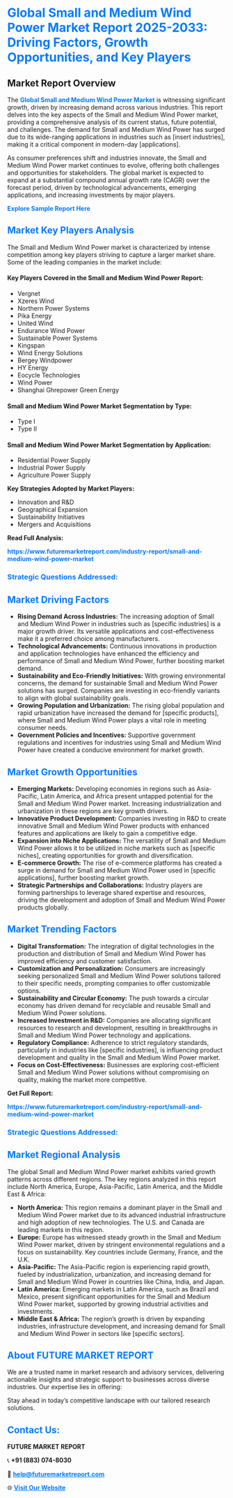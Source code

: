 <h1 style="color: #007BFF;">Global Small and Medium Wind Power Market Report 2025-2033: Driving Factors, Growth Opportunities, and Key Players</h1>

<section id="overview">
<h2>Market Report Overview</h2>
<p>The <a href="https://www.futuremarketreport.com/industry-report/small-and-medium-wind-power-market" style="color: #007BFF; text-decoration: none;"><strong>Global Small and Medium Wind Power Market</strong></a> is witnessing significant growth, driven by increasing demand across various industries. This report delves into the key aspects of the Small and Medium Wind Power market, providing a comprehensive analysis of its current status, future potential, and challenges. The demand for Small and Medium Wind Power has surged due to its wide-ranging applications in industries such as [insert industries], making it a critical component in modern-day [applications].</p>
<p>As consumer preferences shift and industries innovate, the Small and Medium Wind Power market continues to evolve, offering both challenges and opportunities for stakeholders. The global market is expected to expand at a substantial compound annual growth rate (CAGR) over the forecast period, driven by technological advancements, emerging applications, and increasing investments by major players.</p>
</section>

<section id="overview">
<p><a href="https://www.futuremarketreport.com/request-sample/reportId=108251" style="color: #007BFF; text-decoration: none;"><strong>Explore Sample Report Here</strong></a></p>
</section>

<section id="key-players">
<h2 style="color: #007BFF;">Market Key Players Analysis</h2>
<p>The Small and Medium Wind Power market is characterized by intense competition among key players striving to capture a larger market share. Some of the leading companies in the market include:</p>
<h4>Key Players Covered in the Small and Medium Wind Power Report:</h4>
<ul><li>Vergnet</li><li>Xzeres Wind</li><li>Northern Power Systems</li><li>Pika Energy</li><li>United Wind</li><li>Endurance Wind Power</li><li>Sustainable Power Systems</li><li>Kingspan</li><li>Wind Energy Solutions</li><li>Bergey Windpower</li><li>HY Energy</li><li>Eocycle Technologies</li><li>Wind Power</li><li>Shanghai Ghrepower Green Energy</li></ul>
<h4>Small and Medium Wind Power Market Segmentation by Type:</h4>
<ul><li>Type I</li><li>Type II</li></ul>

<h4>Small and Medium Wind Power Market Segmentation by Application:</h4>
<ul><li>Residential Power Supply</li><li>Industrial Power Supply</li><li>Agriculture Power Supply</li></ul>
<p><strong>Key Strategies Adopted by Market Players:</strong></p>
<ul>
<li>Innovation and R&D</li>
<li>Geographical Expansion</li>
<li>Sustainability Initiatives</li>
<li>Mergers and Acquisitions</li>
</ul>
</section>

<section>
<p><strong>Read Full Analysis: </strong></p><a href="https://www.futuremarketreport.com/industry-report/small-and-medium-wind-power-market" style="color: #007BFF; text-decoration: none;"><strong>https://www.futuremarketreport.com/industry-report/small-and-medium-wind-power-market</strong></a>
<h3 style="color: #007BFF;">Strategic Questions Addressed:</h3>
</section>

<section id="driving-factors">
<h2 style="color: #007BFF;">Market Driving Factors</h2>
<ul>
<li><strong>Rising Demand Across Industries:</strong> The increasing adoption of Small and Medium Wind Power in industries such as [specific industries] is a major growth driver. Its versatile applications and cost-effectiveness make it a preferred choice among manufacturers.</li>
<li><strong>Technological Advancements:</strong> Continuous innovations in production and application technologies have enhanced the efficiency and performance of Small and Medium Wind Power, further boosting market demand.</li>
<li><strong>Sustainability and Eco-Friendly Initiatives:</strong> With growing environmental concerns, the demand for sustainable Small and Medium Wind Power solutions has surged. Companies are investing in eco-friendly variants to align with global sustainability goals.</li>
<li><strong>Growing Population and Urbanization:</strong> The rising global population and rapid urbanization have increased the demand for [specific products], where Small and Medium Wind Power plays a vital role in meeting consumer needs.</li>
<li><strong>Government Policies and Incentives:</strong> Supportive government regulations and incentives for industries using Small and Medium Wind Power have created a conducive environment for market growth.</li>
</ul>
</section>

<section id="growth-opportunities">
<h2 style="color: #007BFF;">Market Growth Opportunities</h2>
<ul>
<li><strong>Emerging Markets:</strong> Developing economies in regions such as Asia-Pacific, Latin America, and Africa present untapped potential for the Small and Medium Wind Power market. Increasing industrialization and urbanization in these regions are key growth drivers.</li>
<li><strong>Innovative Product Development:</strong> Companies investing in R&D to create innovative Small and Medium Wind Power products with enhanced features and applications are likely to gain a competitive edge.</li>
<li><strong>Expansion into Niche Applications:</strong> The versatility of Small and Medium Wind Power allows it to be utilized in niche markets such as [specific niches], creating opportunities for growth and diversification.</li>
<li><strong>E-commerce Growth:</strong> The rise of e-commerce platforms has created a surge in demand for Small and Medium Wind Power used in [specific applications], further boosting market growth.</li>
<li><strong>Strategic Partnerships and Collaborations:</strong> Industry players are forming partnerships to leverage shared expertise and resources, driving the development and adoption of Small and Medium Wind Power products globally.</li>
</ul>
</section>

<section id="trending-factors">
<h2 style="color: #007BFF;">Market Trending Factors</h2>
<ul>
<li><strong>Digital Transformation:</strong> The integration of digital technologies in the production and distribution of Small and Medium Wind Power has improved efficiency and customer satisfaction.</li>
<li><strong>Customization and Personalization:</strong> Consumers are increasingly seeking personalized Small and Medium Wind Power solutions tailored to their specific needs, prompting companies to offer customizable options.</li>
<li><strong>Sustainability and Circular Economy:</strong> The push towards a circular economy has driven demand for recyclable and reusable Small and Medium Wind Power solutions.</li>
<li><strong>Increased Investment in R&D:</strong> Companies are allocating significant resources to research and development, resulting in breakthroughs in Small and Medium Wind Power technology and applications.</li>
<li><strong>Regulatory Compliance:</strong> Adherence to strict regulatory standards, particularly in industries like [specific industries], is influencing product development and quality in the Small and Medium Wind Power market.</li>
<li><strong>Focus on Cost-Effectiveness:</strong> Businesses are exploring cost-efficient Small and Medium Wind Power solutions without compromising on quality, making the market more competitive.</li>
</ul>
</section>

<section>
<p><strong>Get Full Report: </strong></p><a href="https://www.futuremarketreport.com/industry-report/small-and-medium-wind-power-market" style="color: #007BFF; text-decoration: none;"><strong>https://www.futuremarketreport.com/industry-report/small-and-medium-wind-power-market</strong></a>
<h3 style="color: #007BFF;">Strategic Questions Addressed:</h3>
</section>


<section id="regional-analysis">
<h2 style="color: #007BFF;">Market Regional Analysis</h2>
<p>The global Small and Medium Wind Power market exhibits varied growth patterns across different regions. The key regions analyzed in this report include North America, Europe, Asia-Pacific, Latin America, and the Middle East & Africa:</p>
<ul>
<li><strong>North America:</strong> This region remains a dominant player in the Small and Medium Wind Power market due to its advanced industrial infrastructure and high adoption of new technologies. The U.S. and Canada are leading markets in this region.</li>
<li><strong>Europe:</strong> Europe has witnessed steady growth in the Small and Medium Wind Power market, driven by stringent environmental regulations and a focus on sustainability. Key countries include Germany, France, and the U.K.</li>
<li><strong>Asia-Pacific:</strong> The Asia-Pacific region is experiencing rapid growth, fueled by industrialization, urbanization, and increasing demand for Small and Medium Wind Power in countries like China, India, and Japan.</li>
<li><strong>Latin America:</strong> Emerging markets in Latin America, such as Brazil and Mexico, present significant opportunities for the Small and Medium Wind Power market, supported by growing industrial activities and investments.</li>
<li><strong>Middle East & Africa:</strong> The region’s growth is driven by expanding industries, infrastructure development, and increasing demand for Small and Medium Wind Power in sectors like [specific sectors].</li>
</ul>
</section>

<footer>
<h2 style="color: #007BFF;">About FUTURE MARKET REPORT</h2>
<p>We are a trusted name in market research and advisory services, delivering actionable insights and strategic support to businesses across diverse industries. Our expertise lies in offering:</p>

<p>Stay ahead in today’s competitive landscape with our tailored research solutions.</p>

<h2 style="color: #007BFF;">Contact Us:</h2>
<p><strong>FUTURE MARKET REPORT</strong></p>
<p>📞 <strong>+91 (883) 074-8030</strong></p>
<p>📧 <strong><a href="mailto:help@futuremarketreport.com" style="color: #007BFF;">help@futuremarketreport.com</a></strong></p>
<p>🌐 <strong><a href="https://www.futuremarketreport.com/" style="color: #007BFF;">Visit Our Website</a></strong></p>
</footer>